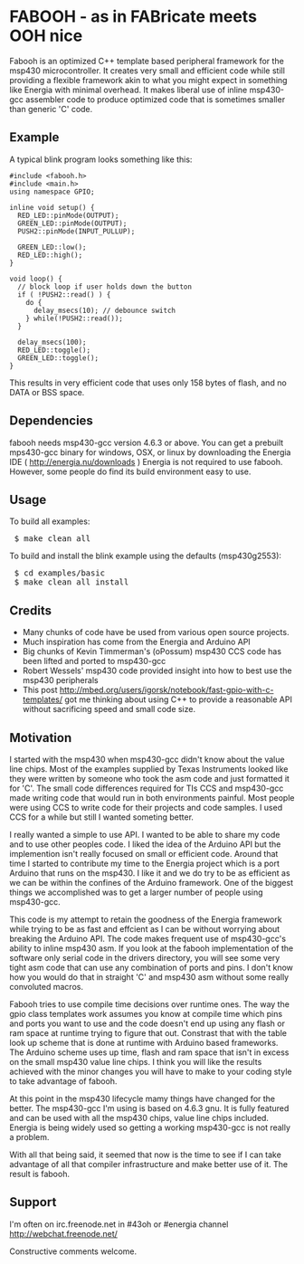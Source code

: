 FABOOH - as in FABricate meets OOH nice
========================================
Fabooh is an optimized C++ template based peripheral framework for the
msp430 microcontroller.  It creates very small and efficient code while
still providing a flexible framework akin to what you might expect in
something like Energia with minimal overhead.  It makes liberal use of inline
msp430-gcc assembler code to produce optimized code that is sometimes
smaller than generic 'C' code.

Example
-------
A typical blink program looks something like this:

<pre>
<code>#include &lt;fabooh.h>
#include &lt;main.h>
using namespace GPIO;

inline void setup() {
  RED_LED::pinMode(OUTPUT);
  GREEN_LED::pinMode(OUTPUT);
  PUSH2::pinMode(INPUT_PULLUP);
  
  GREEN_LED::low();
  RED_LED::high();
}

void loop() {
  // block loop if user holds down the button
  if ( !PUSH2::read() ) {
    do {
      delay_msecs(10); // debounce switch
    } while(!PUSH2::read());
  }
  
  delay_msecs(100);
  RED_LED::toggle();
  GREEN_LED::toggle();
}</code>
</pre>

This results in very efficient code that uses only 158 bytes of flash, and no DATA or BSS space.

Dependencies
------------

fabooh needs msp430-gcc version 4.6.3 or above. You can get a prebuilt mps430-gcc
binary for windows, OSX, or linux by downloading the Energia IDE ( http://energia.nu/downloads )
Energia is not required to use fabooh. However, some people do find its build environment easy
to use.

Usage
-----

To build all examples:
<pre>
 $ make clean all 
</pre>

To build and install the blink example using the defaults (msp430g2553):
<pre>
 $ cd examples/basic 
 $ make clean all install
</pre>

Credits
-------

* Many chunks of code have be used from various open source projects.
* Much inspiration has come from the Energia and Arduino API
* Big chunks of Kevin Timmerman's (oPossum) msp430 CCS code has been lifted and ported to msp430-gcc
* Robert Wessels' msp430 code provided insight into how to best use the msp430 peripherals
* This post http://mbed.org/users/igorsk/notebook/fast-gpio-with-c-templates/ got me thinking about
using C++ to provide a reasonable API without sacrificing speed and small code size.

Motivation
----------
I started with the msp430 when msp430-gcc didn't know about the value line chips. Most
of the examples supplied by Texas Instruments looked like they were written by someone
who took the asm code and just formatted it for 'C'. The small code differences required
for TIs CCS and msp430-gcc made writing code that would run in both environments
painful. Most people were using CCS to write code for their projects and code samples.
I used CCS for a while but still I wanted someting better.  

I really wanted a simple to use API. I wanted to be able to share my code and to use other
peoples code. I liked the idea of the Arduino API but the implemention isn't really focused
on small or efficient code.  Around that time I started to contribute my time to the
Energia project which is a port Arduino that runs on the msp430. I like it and we do
try to be as efficient as we can be within the confines of the Arduino framework.
One of the biggest things we accomplished was to get a larger number of people
using msp430-gcc.

This code is my attempt to retain the goodness of the Energia framework while trying
to be as fast and effcient as I can be without worrying about breaking the Arduino
API.  The code makes frequent use of msp430-gcc's ability to inline msp430 asm. If you
look at the fabooh implementation of the software only serial code in the drivers
directory, you will see some very tight asm code that can use any combination of
ports and pins. I don't know how you would do that in straight 'C' and msp430 asm
without some really convoluted macros.

Fabooh tries to use compile time decisions over runtime ones. The way the gpio
class templates work assumes you know at compile time which pins and ports you
want to use and the code doesn't end up using any flash or ram space at runtime
trying to figure that out. Constrast that with the table look up scheme that is done at runtime with Arduino based
frameworks. The Arduino scheme uses up time, flash and ram space that isn't in excess on
the small msp430 value line chips.  I think you will like the results achieved with the
minor changes you will have to make to your coding style to take advantage of fabooh.

At this point in the msp430 lifecycle mamy things have changed for the better. The
msp430-gcc I'm using is based on 4.6.3 gnu. It is fully featured and can be used
with all the msp430 chips, value line chips included. Energia is being widely used
so getting a working msp430-gcc is not really a problem.

With all that being said, it seemed that now is the time to see if I can take
advantage of all that compiler infrastructure and make better use of it. The
result is fabooh.

Support
-------
I'm often on irc.freenode.net in #43oh or #energia channel http://webchat.freenode.net/

Constructive comments welcome.
